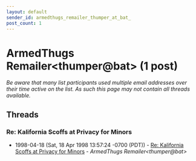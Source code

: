 ```yaml
---
layout: default
sender_id: armedthugs_remailer_thumper_at_bat_
post_count: 1
---
```


# ArmedThugs Remailer<thumper<span>@</span>bat> (1 post)

_Be aware that many list participants used multiple email addresses over their time active on the list. As such this page may not contain all threads available._

## Threads

### Re: Kalifornia Scoffs at Privacy for Minors
+ 1998-04-18 (Sat, 18 Apr 1998 13:57:24 -0700 (PDT)) - [Re: Kalifornia Scoffs at Privacy for Minors](/archive/1998/04/6cb82c4cede4f0147d9802879347004d12ed63e317badabcde3a598eee1e2300) - _ArmedThugs Remailer\<thumper@bat\>_

